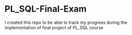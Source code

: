 # PL_SQL-Final-Exam
I created this repo to be able to track my progress during the implementation of final project of PL_SQL course
